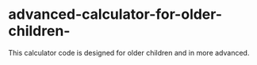 # advanced-calculator-for-older-children-
This calculator code is designed for older children and in more advanced. 
